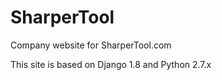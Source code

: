 # SharperTool
Company website for SharperTool.com

This site is based on Django 1.8 and Python 2.7.x


